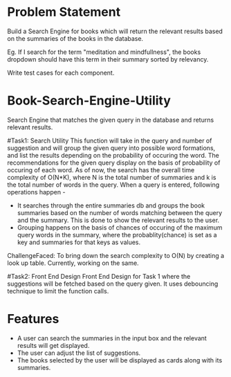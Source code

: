 # Problem Statement
Build a Search Engine for books which will return the relevant results based on the summaries of the books in the database.

Eg. If I search for the term "meditation and mindfullness", the books dropdown should have this term in their summary sorted by relevancy.

Write test cases for each component.

# Book-Search-Engine-Utility
Search Engine that matches the given query in the database and returns relevant results.

#Task1: Search Utility
This function will take in the query and number of suggestion and will group the given query into possible word formations, and list the results depending on the probability of occuring the word. The recommendations for the given query display on the basis of probability of occuring of each word. As of now, the search has the overall time complexity of O(N*K), where N is the total number of summaries and k is the total number of words in the query. When a query is entered, following operations happen - 
* It searches through the entire summaries db and groups the book summaries based on the number of words matching between the query and the summary. This is done to show the relevant results to the user.
* Grouping happens on the basis of chances of occuring of the maximum query words in the summary, where the probablity(chance) is set as a key and summaries for that keys as values.

ChallengeFaced: To bring down the search complexity to O(N) by creating a look up table. Currently, working on the same.

#Task2: Front End Design
Front End Design for Task 1 where the suggestions will be fetched based on the query given. It uses debouncing technique to limit the function calls. 

# Features
* A user can search the summaries in the input box and the relevant results will get displayed.
* The user can adjust the list of suggestions.
* The books selected by the user will be displayed as cards along with its summaries.
